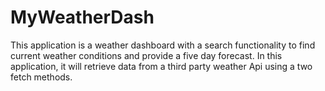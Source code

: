 # MyWeatherDash
This application is a weather dashboard with a search functionality to find current weather conditions and provide a five day forecast.
In this application, it will retrieve data from a third party weather Api using a two fetch methods.
